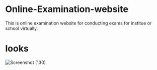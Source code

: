 # Online-Examination-website
   This is online examination website for conducting exams for institue or school virtually.

# looks

![Screenshot (130)](https://user-images.githubusercontent.com/84443116/148886822-40165f32-4f41-4fa9-971f-ceebb2e687bf.png)
